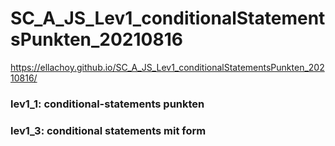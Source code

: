 # SC_A_JS_Lev1_conditionalStatementsPunkten_20210816
 https://ellachoy.github.io/SC_A_JS_Lev1_conditionalStatementsPunkten_20210816/
 
 ### lev1_1: conditional-statements punkten
 ### lev1_3: conditional statements mit form 
